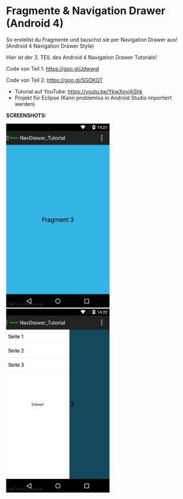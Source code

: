 # Fragmente & Navigation Drawer (Android 4)
So erstellst du Fragmente und tauschst sie per Navigation Drawer aus! (Android 4 Navigation Drawer Style) 

Hier ist der 3. TEIL des Android 4 Navigation Drawer Tutorials!

Code von Teil 1: https://goo.gl/JdwwgI

Code von Teil 2: https://goo.gl/SGDKQT

- Tutorial auf YouTube: https://youtu.be/YkwXpvjAShk
- Projekt für Eclipse (Kann problemlos in Android Studio importiert werden)

<b>SCREENSHOTS:</b>

<img src="https://github.com/derAndroidPro/Navigation_Drawer_KK_Tutorial_Part3/blob/master/screenshot1.PNG" height="500px"/>
<img src="https://github.com/derAndroidPro/Navigation_Drawer_KK_Tutorial_Part3/blob/master/screenshot2.PNG" height="500px"/>
